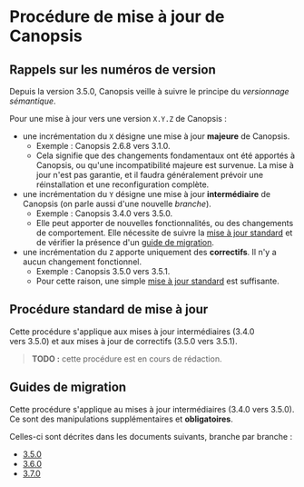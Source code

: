 # Procédure de mise à jour de Canopsis

## Rappels sur les numéros de version

Depuis la version 3.5.0, Canopsis veille à suivre le principe du *versionnage sémantique*.

Pour une mise à jour vers une version `X.Y.Z` de Canopsis :

*  une incrémentation du `X` désigne une mise à jour **majeure** de Canopsis.
    *  Exemple : Canopsis 2.6.8 vers 3.1.0.
    *  Cela signifie que des changements fondamentaux ont été apportés à Canopsis, ou qu'une incompatibilité majeure est survenue. La mise à jour n'est pas garantie, et il faudra généralement prévoir une réinstallation et une reconfiguration complète.
*  une incrémentation du `Y` désigne une mise à jour **intermédiaire** de Canopsis (on parle aussi d'une nouvelle *branche*).
    *  Exemple : Canopsis 3.4.0 vers 3.5.0.
    *  Elle peut apporter de nouvelles fonctionnalités, ou des changements de comportement. Elle nécessite de suivre la [mise à jour standard](#procedure-standard-de-mise-a-jour) et de vérifier la présence d'un [guide de migration](#guides-de-migration).
*  une incrémentation du `Z` apporte uniquement des **correctifs**. Il n'y a aucun changement fonctionnel.
    *  Exemple : Canopsis 3.5.0 vers 3.5.1.
    *  Pour cette raison, une simple [mise à jour standard](#procedure-standard-de-mise-a-jour) est suffisante.

## Procédure standard de mise à jour

Cette procédure s'applique aux mises à jour intermédiaires (3.4.0 vers 3.5.0) et aux mises à jour de correctifs (3.5.0 vers 3.5.1).

> **TODO :** cette procédure est en cours de rédaction.

## Guides de migration

Cette procédure s'applique au mises à jour intermédiaires (3.4.0 vers 3.5.0). Ce sont des manipulations supplémentaires et **obligatoires**.

Celles-ci sont décrites dans les documents suivants, branche par branche :

*  [3.5.0](../../notes-de-version/3.5.0.md)
*  [3.6.0](../../notes-de-version/3.6.0.md)
*  [3.7.0](../../notes-de-version/3.7.0.md)
